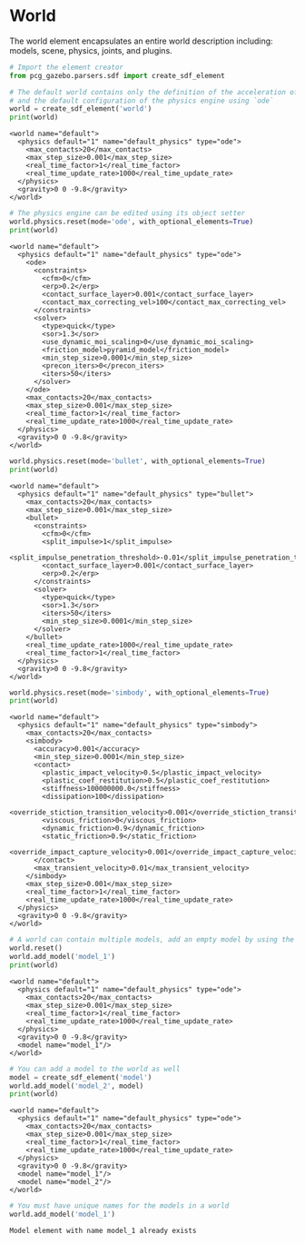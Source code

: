 
# World

The world element encapsulates an entire world description including: models, scene, physics, joints, and plugins.


```python
# Import the element creator
from pcg_gazebo.parsers.sdf import create_sdf_element
```


```python
# The default world contains only the definition of the acceleration of gravity 
# and the default configuration of the physics engine using `ode`
world = create_sdf_element('world')
print(world)
```

    <world name="default">
      <physics default="1" name="default_physics" type="ode">
        <max_contacts>20</max_contacts>
        <max_step_size>0.001</max_step_size>
        <real_time_factor>1</real_time_factor>
        <real_time_update_rate>1000</real_time_update_rate>
      </physics>
      <gravity>0 0 -9.8</gravity>
    </world>
    



```python
# The physics engine can be edited using its object setter
world.physics.reset(mode='ode', with_optional_elements=True)
print(world)
```

    <world name="default">
      <physics default="1" name="default_physics" type="ode">
        <ode>
          <constraints>
            <cfm>0</cfm>
            <erp>0.2</erp>
            <contact_surface_layer>0.001</contact_surface_layer>
            <contact_max_correcting_vel>100</contact_max_correcting_vel>
          </constraints>
          <solver>
            <type>quick</type>
            <sor>1.3</sor>
            <use_dynamic_moi_scaling>0</use_dynamic_moi_scaling>
            <friction_model>pyramid_model</friction_model>
            <min_step_size>0.0001</min_step_size>
            <precon_iters>0</precon_iters>
            <iters>50</iters>
          </solver>
        </ode>
        <max_contacts>20</max_contacts>
        <max_step_size>0.001</max_step_size>
        <real_time_factor>1</real_time_factor>
        <real_time_update_rate>1000</real_time_update_rate>
      </physics>
      <gravity>0 0 -9.8</gravity>
    </world>
    



```python
world.physics.reset(mode='bullet', with_optional_elements=True)
print(world)
```

    <world name="default">
      <physics default="1" name="default_physics" type="bullet">
        <max_contacts>20</max_contacts>
        <max_step_size>0.001</max_step_size>
        <bullet>
          <constraints>
            <cfm>0</cfm>
            <split_impulse>1</split_impulse>
            <split_impulse_penetration_threshold>-0.01</split_impulse_penetration_threshold>
            <contact_surface_layer>0.001</contact_surface_layer>
            <erp>0.2</erp>
          </constraints>
          <solver>
            <type>quick</type>
            <sor>1.3</sor>
            <iters>50</iters>
            <min_step_size>0.0001</min_step_size>
          </solver>
        </bullet>
        <real_time_update_rate>1000</real_time_update_rate>
        <real_time_factor>1</real_time_factor>
      </physics>
      <gravity>0 0 -9.8</gravity>
    </world>
    



```python
world.physics.reset(mode='simbody', with_optional_elements=True)
print(world)
```

    <world name="default">
      <physics default="1" name="default_physics" type="simbody">
        <max_contacts>20</max_contacts>
        <simbody>
          <accuracy>0.001</accuracy>
          <min_step_size>0.0001</min_step_size>
          <contact>
            <plastic_impact_velocity>0.5</plastic_impact_velocity>
            <plastic_coef_restitution>0.5</plastic_coef_restitution>
            <stiffness>100000000.0</stiffness>
            <dissipation>100</dissipation>
            <override_stiction_transition_velocity>0.001</override_stiction_transition_velocity>
            <viscous_friction>0</viscous_friction>
            <dynamic_friction>0.9</dynamic_friction>
            <static_friction>0.9</static_friction>
            <override_impact_capture_velocity>0.001</override_impact_capture_velocity>
          </contact>
          <max_transient_velocity>0.01</max_transient_velocity>
        </simbody>
        <max_step_size>0.001</max_step_size>
        <real_time_factor>1</real_time_factor>
        <real_time_update_rate>1000</real_time_update_rate>
      </physics>
      <gravity>0 0 -9.8</gravity>
    </world>
    



```python
# A world can contain multiple models, add an empty model by using the add_model method
world.reset()
world.add_model('model_1')
print(world)
```

    <world name="default">
      <physics default="1" name="default_physics" type="ode">
        <max_contacts>20</max_contacts>
        <max_step_size>0.001</max_step_size>
        <real_time_factor>1</real_time_factor>
        <real_time_update_rate>1000</real_time_update_rate>
      </physics>
      <gravity>0 0 -9.8</gravity>
      <model name="model_1"/>
    </world>
    



```python
# You can add a model to the world as well
model = create_sdf_element('model')
world.add_model('model_2', model)
print(world)
```

    <world name="default">
      <physics default="1" name="default_physics" type="ode">
        <max_contacts>20</max_contacts>
        <max_step_size>0.001</max_step_size>
        <real_time_factor>1</real_time_factor>
        <real_time_update_rate>1000</real_time_update_rate>
      </physics>
      <gravity>0 0 -9.8</gravity>
      <model name="model_1"/>
      <model name="model_2"/>
    </world>
    



```python
# You must have unique names for the models in a world
world.add_model('model_1')

```

    Model element with name model_1 already exists



```python

```

